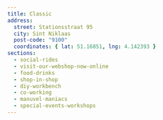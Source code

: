 ```yaml
---
title: Classic
address:
  street: Stationsstraat 95
  city: Sint Niklaas
  post-code: "9100"
  coordinates: { lat: 51.16851, lng: 4.142393 }
sections:
  - social-rides
  - visit-our-webshop-now-online
  - food-drinks
  - shop-in-shop
  - diy-workbench
  - co-working
  - manuvel-maniacs
  - special-events-workshops
---
```

